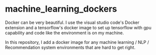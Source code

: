 # machine_learning_dockers

Docker can be very beautiful. I use the visual studio code's Docker extension and a tensorflow's docker image to set up tensorflow with gpu capability and code like the environment is on my machine.

In this repository, I add a docker image for any machine learning / NLP / Recommendation system environments that are hard to get right.
